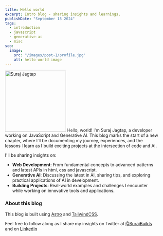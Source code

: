 ```yaml
---
title: Hello world
excerpt: Intro blog - sharing insights and learnings.
publishDate: "September 13 2024"
tags:
  - introduction
  - javascript
  - generative-ai
  - misc
seo:
  image:
    src: "/images/post-1/profile.jpg"
    alt: hello world image
---
```


<img src='/images/post-1/profile.jpg' alt='Suraj Jagtap' width='200' height='200'>
Hello, world! I'm Suraj Jagtap, a developer working on JavaScript and Generative AI. This blog marks the start of a new chapter, where I'll be documenting my journey, experiences, and the lessons I learn as I build exciting projects at the intersection of code and AI.

I'll be sharing insights on:
- **Web Development**: From fundamental concepts to advanced patterns and latest APIs in html, css and javascript.
- **Generative AI**: Discussing the latest in AI, sharing tips, and exploring practical applications of AI in development.
- **Building Projects**: Real-world examples and challenges I encounter while working on innovative tools and applications.

### About this blog

This blog is built using [Astro](https://astro.build/) and [TailwindCSS](https://tailwindcss.com/).

Feel free to follow along as I share my insights on Twitter at [@SurajBuilds](https://x.com/SurajBuilds) and on [LinkedIn](https://www.linkedin.com/in/surajdjagtap/) 
